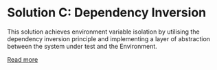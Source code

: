 # Solution C: Dependency Inversion

This solution achieves environment variable isolation by utilising the dependency inversion principle and implementing a layer of abstraction between the system under test and the Environment.

[Read more](https://thoughts.jacobjmarks.dev/posts/20230225-isolating-environment-variables-in-xunit-tests/#solution-c-dependency-inversion)
